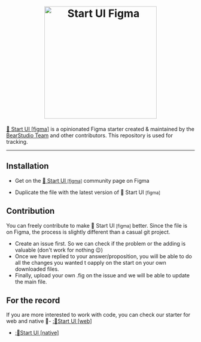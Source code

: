 <h1 align="center"><img src="https://user-images.githubusercontent.com/62236130/136776106-fb3ae833-965d-4391-b4ff-63eaf56a2888.png" alt="Start UI Figma" width="300" /></h1>

[🚀 Start UI [figma]](https://www.figma.com/community/file/1025698982013308087) is a opinionated Figma starter created & maintained by the [BearStudio Team](https://www.bearstudio.fr/team) and other contributors. This repository is used for tracking.

---


## Installation


- Get on the [:rocket: Start UI <small>[figma]</small>](https://www.figma.com/community/file/1025698982013308087) community page on Figma

- Duplicate the file with the latest version of :rocket: Start UI <small>[figma]</small>


## Contribution

You can freely contribute to make :rocket: Start UI <small>[figma]</small> better. Since the file is on Figma, the process is slightly different than a casual git project.

- Create an issue first. So we can check if the problem or the adding is valuable (don't work for nothing :wink:)
- Once we have replied to your answer/proposition, you will be able to do all the changes you wanted t oapply on the start on your own downloaded files.
- Finally, upload your own .fig on the issue and we will be able to update the main file.


## For the record

If you are more interested to work with code, you can check our starter for web and native :tada:- [::rocket:Start UI [web]](https://github.com/BearStudio/start-ui-web)
- [::rocket:Start UI [native]](https://github.com/BearStudio/start-ui-native)

